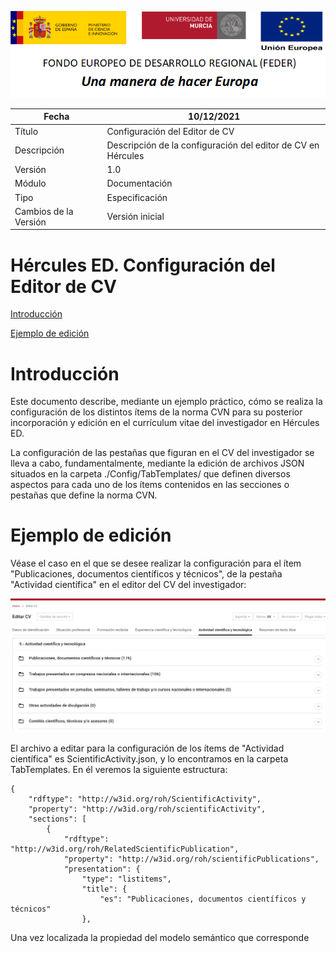 ![](../../Docs/media/CabeceraDocumentosMD.png)

| Fecha         | 10/12/2021                                                   |
| ------------- | ------------------------------------------------------------ |
|Título|Configuración del Editor de CV| 
|Descripción|Descripción de la configuración del editor de CV en Hércules|
|Versión|1.0|
|Módulo|Documentación|
|Tipo|Especificación|
|Cambios de la Versión|Versión inicial|

# Hércules ED. Configuración del Editor de CV

[Introducción](#introducción)

[Ejemplo de edición](#ejemplo-de-edición)

Introducción
============

Este documento describe, mediante un ejemplo práctico, cómo se realiza la configuración de los distintos ítems de la norma CVN para su posterior incorporación y edición en el currículum vitae del investigador en Hércules ED.

La configuración de las pestañas que figuran en el CV del investigador se lleva a cabo, fundamentalmente, mediante la edición de archivos JSON situados en la carpeta ./Config/TabTemplates/ que definen diversos aspectos para cada uno de los ítems contenidos en las secciones o pestañas que define la norma CVN.

Ejemplo de edición
==================

Véase el caso en el que se desee realizar la configuración para el ítem "Publicaciones, documentos científicos y técnicos", de la pestaña "Actividad científica" en el editor del CV del investigador:

![](../../Docs/media/EditorCV/EdicionCV1.png)



El archivo a editar para la configuración de los ítems de "Actividad científica" es ScientificActivity.json, y lo encontramos en la carpeta TabTemplates. En él veremos la siguiente estructura:

```
{
	"rdftype": "http://w3id.org/roh/ScientificActivity",
	"property": "http://w3id.org/roh/scientificActivity",
	"sections": [
		{
			"rdftype": "http://w3id.org/roh/RelatedScientificPublication",
			"property": "http://w3id.org/roh/scientificPublications",
			"presentation": {
				"type": "listitems",
				"title": {
					"es": "Publicaciones, documentos científicos y técnicos"
				},
```

Una vez localizada la propiedad del modelo semántico que corresponde
